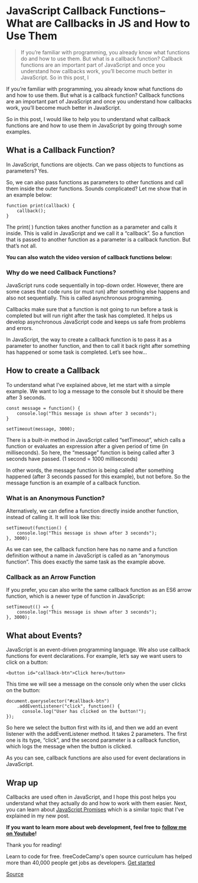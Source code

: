 # JavaScript Callback Functions – What are Callbacks in JS and How to Use Them

> If you’re familiar with programming, you already know what functions do and how to use them. But what is a callback function? Callback functions are an important part of JavaScript and once you understand how callbacks work, you’ll become much better in JavaScript. So in this post, I

If you’re familiar with programming, you already know what functions do and how to use them. But what is a callback function? Callback functions are an important part of JavaScript and once you understand how callbacks work, you’ll become much better in JavaScript.

So in this post, I would like to help you to understand what callback functions are and how to use them in JavaScript by going through some examples.

What is a Callback Function?
----------------------------

In JavaScript, functions are objects. Can we pass objects to functions as parameters? Yes.

So, we can also pass functions as parameters to other functions and call them inside the outer functions. Sounds complicated? Let me show that in an example below:

    function print(callback) {  
        callback();
    }

The print( ) function takes another function as a parameter and calls it inside. This is valid in JavaScript and we call it a “callback”. So a function that is passed to another function as a parameter is a callback function. But that’s not all.

**You can also watch the video version of callback functions below:**

### Why do we need Callback Functions?

JavaScript runs code sequentially in top-down order. However, there are some cases that code runs (or must run) after something else happens and also not sequentially. This is called asynchronous programming.

Callbacks make sure that a function is not going to run before a task is completed but will run right after the task has completed. It helps us develop asynchronous JavaScript code and keeps us safe from problems and errors.

In JavaScript, the way to create a callback function is to pass it as a parameter to another function, and then to call it back right after something has happened or some task is completed. Let’s see how…

How to create a Callback
------------------------

To understand what I’ve explained above, let me start with a simple example. We want to log a message to the console but it should be there after 3 seconds.

    const message = function() {  
        console.log("This message is shown after 3 seconds");
    }
     
    setTimeout(message, 3000);

There is a built-in method in JavaScript called “setTimeout”, which calls a function or evaluates an expression after a given period of time (in milliseconds). So here, the “message” function is being called after 3 seconds have passed. (1 second = 1000 milliseconds)

In other words, the message function is being called after something happened (after 3 seconds passed for this example), but not before. So the message function is an example of a callback function.

### What is an Anonymous Function?

Alternatively, we can define a function directly inside another function, instead of calling it. It will look like this:

    setTimeout(function() {  
        console.log("This message is shown after 3 seconds");
    }, 3000);

As we can see, the callback function here has no name and a function definition without a name in JavaScript is called as an “anonymous function”. This does exactly the same task as the example above.

### Callback as an Arrow Function

If you prefer, you can also write the same callback function as an ES6 arrow function, which is a newer type of function in JavaScript:

    setTimeout(() => { 
        console.log("This message is shown after 3 seconds");
    }, 3000);

What about Events?
------------------

JavaScript is an event-driven programming language. We also use callback functions for event declarations. For example, let’s say we want users to click on a button:

    <button id="callback-btn">Click here</button>

This time we will see a message on the console only when the user clicks on the button:

    document.queryselector("#callback-btn")
        .addEventListener("click", function() {    
          console.log("User has clicked on the button!");
    });

So here we select the button first with its id, and then we add an event listener with the addEventListener method. It takes 2 parameters. The first one is its type, “click”, and the second parameter is a callback function, which logs the message when the button is clicked.

As you can see, callback functions are also used for event declarations in JavaScript.

Wrap up
-------

Callbacks are used often in JavaScript, and I hope this post helps you understand what they actually do and how to work with them easier. Next, you can learn about [JavaScript Promises](chrome-extension://cjedbglnccaioiolemnfhjncicchinao/news/javascript-es6-promises-for-beginners-resolve-reject-and-chaining-explained/) which is a similar topic that I've explained in my new post.

**If you want to learn more about web development, feel free to** [**follow me on Youtube**](https://www.youtube.com/channel/UC1EgYPCvKCXFn8HlpoJwY3Q)**!**

Thank you for reading!

Learn to code for free. freeCodeCamp's open source curriculum has helped more than 40,000 people get jobs as developers. [Get started](https://www.freecodecamp.org/learn/)


[Source](https://www.freecodecamp.org/news/javascript-callback-functions-what-are-callbacks-in-js-and-how-to-use-them/)